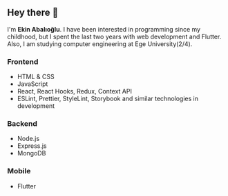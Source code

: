 ## Hey there 👋
 I'm **Ekin Abalıoğlu**. I have been interested in programming since my childhood, but I spent the last two years with web development and Flutter. Also, I am studying computer engineering at Ege University(2/4).

### Frontend
* HTML & CSS
* JavaScript
* React, React Hooks, Redux, Context API
* ESLint, Prettier, StyleLint, Storybook and similar technologies in development

### Backend
* Node.js
* Express.js
* MongoDB

### Mobile
* Flutter
